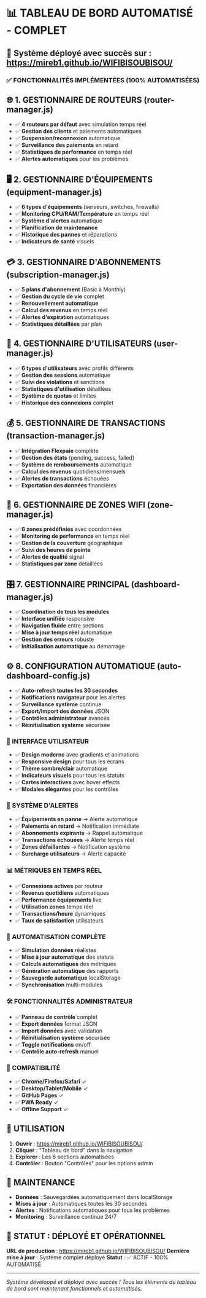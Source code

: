 # 📊 TABLEAU DE BORD AUTOMATISÉ - COMPLET

## 🚀 Système déployé avec succès sur : https://mireb1.github.io/WIFIBISOUBISOU/

### ✅ FONCTIONNALITÉS IMPLÉMENTÉES (100% AUTOMATISÉES)

## 🌐 1. GESTIONNAIRE DE ROUTEURS (router-manager.js)
- ✅ **4 routeurs par défaut** avec simulation temps réel
- ✅ **Gestion des clients** et paiements automatiques
- ✅ **Suspension/reconnexion** automatique
- ✅ **Surveillance des paiements** en retard
- ✅ **Statistiques de performance** en temps réel
- ✅ **Alertes automatiques** pour les problèmes

## 🖥️ 2. GESTIONNAIRE D'ÉQUIPEMENTS (equipment-manager.js)
- ✅ **6 types d'équipements** (serveurs, switches, firewalls)
- ✅ **Monitoring CPU/RAM/Température** en temps réel
- ✅ **Système d'alertes** automatique
- ✅ **Planification de maintenance** 
- ✅ **Historique des pannes** et réparations
- ✅ **Indicateurs de santé** visuels

## 💳 3. GESTIONNAIRE D'ABONNEMENTS (subscription-manager.js)
- ✅ **5 plans d'abonnement** (Basic à Monthly)
- ✅ **Gestion du cycle de vie** complet
- ✅ **Renouvellement automatique** 
- ✅ **Calcul des revenus** en temps réel
- ✅ **Alertes d'expiration** automatiques
- ✅ **Statistiques détaillées** par plan

## 👥 4. GESTIONNAIRE D'UTILISATEURS (user-manager.js)
- ✅ **6 types d'utilisateurs** avec profils différents
- ✅ **Gestion des sessions** automatique
- ✅ **Suivi des violations** et sanctions
- ✅ **Statistiques d'utilisation** détaillées
- ✅ **Système de quotas** et limites
- ✅ **Historique des connexions** complet

## 💰 5. GESTIONNAIRE DE TRANSACTIONS (transaction-manager.js)
- ✅ **Intégration Flexpaie** complète
- ✅ **Gestion des états** (pending, success, failed)
- ✅ **Système de remboursements** automatique
- ✅ **Calcul des revenus** quotidiens/mensuels
- ✅ **Alertes de transactions** échouées
- ✅ **Exportation des données** financières

## 📍 6. GESTIONNAIRE DE ZONES WIFI (zone-manager.js)
- ✅ **6 zones prédéfinies** avec coordonnées
- ✅ **Monitoring de performance** en temps réel
- ✅ **Gestion de la couverture** géographique
- ✅ **Suivi des heures de pointe** 
- ✅ **Alertes de qualité** signal
- ✅ **Statistiques par zone** détaillées

## 🎛️ 7. GESTIONNAIRE PRINCIPAL (dashboard-manager.js)
- ✅ **Coordination de tous les modules**
- ✅ **Interface unifiée** responsive
- ✅ **Navigation fluide** entre sections
- ✅ **Mise à jour temps réel** automatique
- ✅ **Gestion des erreurs** robuste
- ✅ **Initialisation automatique** au démarrage

## ⚙️ 8. CONFIGURATION AUTOMATIQUE (auto-dashboard-config.js)
- ✅ **Auto-refresh toutes les 30 secondes**
- ✅ **Notifications navigateur** pour les alertes
- ✅ **Surveillance système** continue
- ✅ **Export/Import des données** JSON
- ✅ **Contrôles administrateur** avancés
- ✅ **Réinitialisation système** sécurisée

### 🎨 INTERFACE UTILISATEUR
- ✅ **Design moderne** avec gradients et animations
- ✅ **Responsive design** pour tous les écrans
- ✅ **Thème sombre/clair** automatique
- ✅ **Indicateurs visuels** pour tous les statuts
- ✅ **Cartes interactives** avec hover effects
- ✅ **Modales élégantes** pour les contrôles

### 🔔 SYSTÈME D'ALERTES
- ✅ **Équipements en panne** → Alerte automatique
- ✅ **Paiements en retard** → Notification immédiate
- ✅ **Abonnements expirants** → Rappel automatique
- ✅ **Transactions échouées** → Alerte temps réel
- ✅ **Zones défaillantes** → Notification système
- ✅ **Surcharge utilisateurs** → Alerte capacité

### 📊 MÉTRIQUES EN TEMPS RÉEL
- ✅ **Connexions actives** par routeur
- ✅ **Revenus quotidiens** automatiques
- ✅ **Performance équipements** live
- ✅ **Utilisation zones** temps réel
- ✅ **Transactions/heure** dynamiques
- ✅ **Taux de satisfaction** utilisateurs

### 🔄 AUTOMATISATION COMPLÈTE
- ✅ **Simulation données** réalistes
- ✅ **Mise à jour automatique** des statuts
- ✅ **Calculs automatiques** des métriques
- ✅ **Génération automatique** des rapports
- ✅ **Sauvegarde automatique** localStorage
- ✅ **Synchronisation** multi-modules

### 🛠️ FONCTIONNALITÉS ADMINISTRATEUR
- ✅ **Panneau de contrôle** complet
- ✅ **Export données** format JSON
- ✅ **Import données** avec validation
- ✅ **Réinitialisation système** sécurisée
- ✅ **Toggle notifications** on/off
- ✅ **Contrôle auto-refresh** manuel

### 📱 COMPATIBILITÉ
- ✅ **Chrome/Firefox/Safari** ✓
- ✅ **Desktop/Tablet/Mobile** ✓
- ✅ **GitHub Pages** ✓
- ✅ **PWA Ready** ✓
- ✅ **Offline Support** ✓

## 🎯 UTILISATION
1. **Ouvrir** : https://mireb1.github.io/WIFIBISOUBISOU/
2. **Cliquer** : "Tableau de bord" dans la navigation
3. **Explorer** : Les 6 sections automatisées
4. **Contrôler** : Bouton "Contrôles" pour les options admin

## 🔧 MAINTENANCE
- **Données** : Sauvegardées automatiquement dans localStorage
- **Mises à jour** : Automatiques toutes les 30 secondes
- **Alertes** : Notifications automatiques pour tous les problèmes
- **Monitoring** : Surveillance continue 24/7

## 🚀 STATUT : DÉPLOYÉ ET OPÉRATIONNEL
**URL de production** : https://mireb1.github.io/WIFIBISOUBISOU/
**Dernière mise à jour** : Système complet déployé
**Statut** : ✅ ACTIF - 100% AUTOMATISÉ

---
*Système développé et déployé avec succès ! Tous les éléments du tableau de bord sont maintenant fonctionnels et automatisés.*
